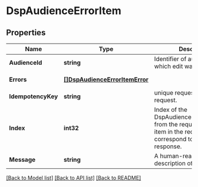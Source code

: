 # DspAudienceErrorItem

## Properties
Name | Type | Description | Notes
------------ | ------------- | ------------- | -------------
**AudienceId** | **string** | Identifier of audience for which edit was attempted. | [default to null]
**Errors** | [**[]DspAudienceErrorItemError**](DspAudienceErrorItemError.md) |  | [default to null]
**IdempotencyKey** | **string** | unique request token for this request. | [default to null]
**Index** | **int32** | Index of the DspAudienceEditRequestItem from the request. e.g. 1st item in the request will correspond to index 0 in the response. | [default to null]
**Message** | **string** | A human-readable description of the response. | [default to null]

[[Back to Model list]](../README.md#documentation-for-models) [[Back to API list]](../README.md#documentation-for-api-endpoints) [[Back to README]](../README.md)

